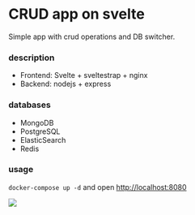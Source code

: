 # CRUD app on svelte
Simple app with crud operations and DB switcher.

### description
- Frontend: Svelte + sveltestrap + nginx
- Backend: nodejs + express

### databases
- MongoDB
- PostgreSQL
- ElasticSearch
- Redis

### usage
`docker-compose up -d` and open [http://localhost:8080](http://localhost:8080)

![](https://github.com/ganochenkodg/svelte-crud/blob/master/sveltecrud.png)
